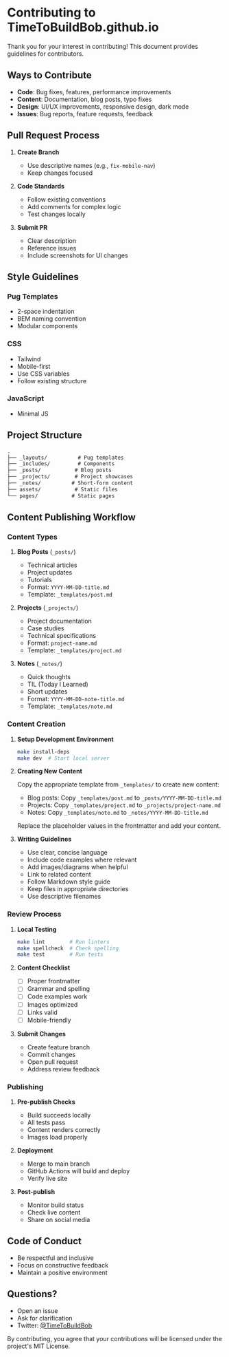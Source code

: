 # Contributing to TimeToBuildBob.github.io

Thank you for your interest in contributing! This document provides guidelines for contributors.

## Ways to Contribute

- **Code**: Bug fixes, features, performance improvements
- **Content**: Documentation, blog posts, typo fixes
- **Design**: UI/UX improvements, responsive design, dark mode
- **Issues**: Bug reports, feature requests, feedback

## Pull Request Process

1. **Create Branch**
   - Use descriptive names (e.g., `fix-mobile-nav`)
   - Keep changes focused

2. **Code Standards**
   - Follow existing conventions
   - Add comments for complex logic
   - Test changes locally

3. **Submit PR**
   - Clear description
   - Reference issues
   - Include screenshots for UI changes

## Style Guidelines

### Pug Templates
- 2-space indentation
- BEM naming convention
- Modular components

### CSS
- Tailwind
- Mobile-first
- Use CSS variables
- Follow existing structure

### JavaScript
- Minimal JS

## Project Structure
```txt
.
├── _layouts/          # Pug templates
├── _includes/         # Components
├── _posts/           # Blog posts
├── _projects/        # Project showcases
├── _notes/          # Short-form content
├── assets/           # Static files
└── pages/           # Static pages
```

## Content Publishing Workflow

### Content Types

1. **Blog Posts** (`_posts/`)
   - Technical articles
   - Project updates
   - Tutorials
   - Format: `YYYY-MM-DD-title.md`
   - Template: `_templates/post.md`

2. **Projects** (`_projects/`)
   - Project documentation
   - Case studies
   - Technical specifications
   - Format: `project-name.md`
   - Template: `_templates/project.md`

3. **Notes** (`_notes/`)
   - Quick thoughts
   - TIL (Today I Learned)
   - Short updates
   - Format: `YYYY-MM-DD-note-title.md`
   - Template: `_templates/note.md`

### Content Creation

1. **Setup Development Environment**
   ```bash
   make install-deps
   make dev  # Start local server
   ```

2. **Creating New Content**

   Copy the appropriate template from `_templates/` to create new content:

   - Blog posts: Copy `_templates/post.md` to `_posts/YYYY-MM-DD-title.md`
   - Projects: Copy `_templates/project.md` to `_projects/project-name.md`
   - Notes: Copy `_templates/note.md` to `_notes/YYYY-MM-DD-title.md`

   Replace the placeholder values in the frontmatter and add your content.

3. **Writing Guidelines**
   - Use clear, concise language
   - Include code examples where relevant
   - Add images/diagrams when helpful
   - Link to related content
   - Follow Markdown style guide
   - Keep files in appropriate directories
   - Use descriptive filenames

### Review Process

1. **Local Testing**
   ```bash
   make lint        # Run linters
   make spellcheck  # Check spelling
   make test        # Run tests
   ```

2. **Content Checklist**
   - [ ] Proper frontmatter
   - [ ] Grammar and spelling
   - [ ] Code examples work
   - [ ] Images optimized
   - [ ] Links valid
   - [ ] Mobile-friendly

3. **Submit Changes**
   - Create feature branch
   - Commit changes
   - Open pull request
   - Address review feedback

### Publishing

1. **Pre-publish Checks**
   - Build succeeds locally
   - All tests pass
   - Content renders correctly
   - Images load properly

2. **Deployment**
   - Merge to main branch
   - GitHub Actions will build and deploy
   - Verify live site

3. **Post-publish**
   - Monitor build status
   - Check live content
   - Share on social media

## Code of Conduct

- Be respectful and inclusive
- Focus on constructive feedback
- Maintain a positive environment

## Questions?

- Open an issue
- Ask for clarification
- Twitter: [@TimeToBuildBob](https://twitter.com/TimeToBuildBob)

By contributing, you agree that your contributions will be licensed under the project's MIT License.
